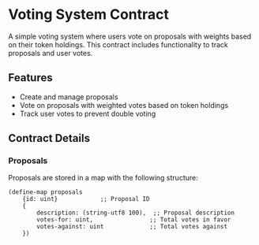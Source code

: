 # Voting System Contract

A simple voting system where users vote on proposals with weights based on their token holdings. This contract includes functionality to track proposals and user votes.

## Features

- Create and manage proposals
- Vote on proposals with weighted votes based on token holdings
- Track user votes to prevent double voting

## Contract Details

### Proposals

Proposals are stored in a map with the following structure:

```clarity
(define-map proposals
    {id: uint}            ;; Proposal ID
    { 
        description: (string-utf8 100),  ;; Proposal description
        votes-for: uint,                ;; Total votes in favor
        votes-against: uint             ;; Total votes against
    })
